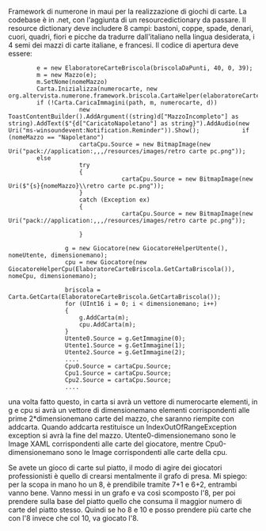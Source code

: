 Framework di numerone in maui per la realizzazione di giochi di carte.
La codebase è in .net, con l'aggiunta di un resourcedictionary da passare.
Il resource dictionary deve includere 8 campi: bastoni, coppe, spade, denari, cuori, quadri, fiori e picche da tradurre dall'italiano nella lingua desiderata, i 4 semi dei mazzi di carte italiane, e francesi.
Il codice di apertura deve essere:

            e = new ElaboratoreCarteBriscola(briscolaDaPunti, 40, 0, 39);
            m = new Mazzo(e);
            m.SetNome(nomeMazzo)
            Carta.Inizializza(numerocarte, new org.altervista.numerone.framework.briscola.CartaHelper(elaboratoreCarteBriscola.getCartaBriscola)));
            if (!Carta.CaricaImmagini(path, m, numerocarte, d))
                        new ToastContentBuilder().AddArgument((string)d["MazzoIncompleto"] as string).AddText($"{d["CaricatoNapoletano"] as string}").AddAudio(new Uri("ms-winsoundevent:Notification.Reminder")).Show();            if (nomeMazzo == "Napoletano")
                        cartaCpu.Source = new BitmapImage(new Uri("pack://application:,,,/resources/images/retro carte pc.png"));
            else
                        try
                        {
                                    cartaCpu.Source = new BitmapImage(new Uri($"{s}{nomeMazzo}\\retro carte pc.png"));
                        }
                        catch (Exception ex)
                        {
                                    cartaCpu.Source = new BitmapImage(new Uri("pack://application:,,,/resources/images/retro carte pc.png"));

                        }

                    g = new Giocatore(new GiocatoreHelperUtente(), nomeUtente, dimensionemano);
                    cpu = new Giocatore(new GiocatoreHelperCpu(ElaboratoreCarteBriscola.GetCartaBriscola()), nomeCpu, dimensionemano);

                    briscola = Carta.GetCarta(ElaboratoreCarteBriscola.GetCartaBriscola());
                    for (UInt16 i = 0; i < dimensionemano; i++)
                    {
                        g.AddCarta(m);
                        cpu.AddCarta(m);
                    }
                    Utente0.Source = g.GetImmagine(0);
                    Utente1.Source = g.GetImmagine(1);
                    Utente2.Source = g.GetImmagine(2);
                    ....
                    Cpu0.Source = cartaCpu.Source;
                    Cpu1.Source = cartaCpu.Source;
                    Cpu2.Source = cartaCpu.Source;
                    ....

una volta fatto questo, in carta si avrà un vettore di numerocarte elementi, in g e cpu si avrà un vettore di dimensionemano elementi corrispondenti alle prime 2*dimensionemano carte del mazzo, 
che saranno riempite con addcarta.
Quando addcarta restituisce un IndexOutOfRangeException exception si avrà la fine del mazzo.
Utente0-dimensionemano sono le Image XAML corrispondenti alle carte del giocatore, mentre Cpu0-dimensionemano sono le Image corrispondenti alle carte della cpu.

Se avete un gioco di carte sul piatto, il modo di agire dei giocatori professionisti è quello di crearsi mentalmente il grafo di presa. Mi spiego: per la scopa in mano ho un 8, è prendibile tramite 7+1 e 6+2, entrambi vanno bene.
Vanno messi in un grafo e va così scomposto l'8, per poi prendere sulla base del piatto quello che consuma il maggior numero di carte del piatto stesso.
Quindi se ho 8 e 10 e posso prendere più carte che con l'8 invece che col 10, va giocato l'8.
